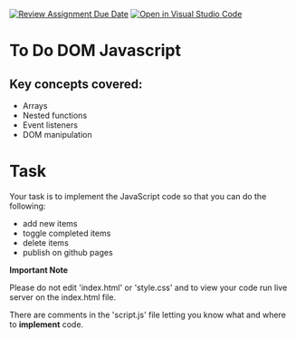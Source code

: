 [![Review Assignment Due Date](https://classroom.github.com/assets/deadline-readme-button-24ddc0f5d75046c5622901739e7c5dd533143b0c8e959d652212380cedb1ea36.svg)](https://classroom.github.com/a/Z17PyaYq)
[![Open in Visual Studio Code](https://classroom.github.com/assets/open-in-vscode-718a45dd9cf7e7f842a935f5ebbe5719a5e09af4491e668f4dbf3b35d5cca122.svg)](https://classroom.github.com/online_ide?assignment_repo_id=11965109&assignment_repo_type=AssignmentRepo)
# To Do DOM Javascript
## Key concepts covered:
  - Arrays
  - Nested functions
  - Event listeners
  - DOM manipulation

# Task

Your task is to implement the JavaScript code so that you can do the following:
  * add new items
  * toggle completed items
  * delete items
  * publish on github pages

    
**Important Note**
<p>Please do not edit 'index.html' or 'style.css' and to view your code run live server on the index.html file.</p>
<p>There are comments in the 'script.js' file letting you know what and where to <b>implement</b> code.</p>
